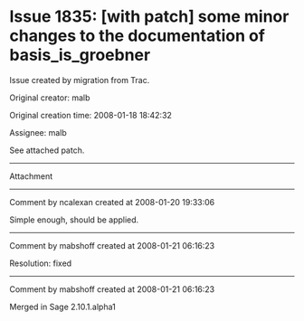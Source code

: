# Issue 1835: [with patch] some minor changes to the documentation of basis_is_groebner

Issue created by migration from Trac.

Original creator: malb

Original creation time: 2008-01-18 18:42:32

Assignee: malb

See attached patch.


---

Attachment


---

Comment by ncalexan created at 2008-01-20 19:33:06

Simple enough, should be applied.


---

Comment by mabshoff created at 2008-01-21 06:16:23

Resolution: fixed


---

Comment by mabshoff created at 2008-01-21 06:16:23

Merged in Sage 2.10.1.alpha1
